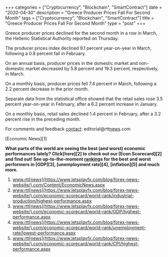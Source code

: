+++
categories = ["Cryptocurrency", "Blockchain", "SmartContract"]
date = "2020-04-30"
description = "Greece Producer Prices Fall For Second Month"
tags = ["Cryptocurrency", "Blockchain", "SmartContract"]
title = "Greece Producer Prices Fall For Second Month"
type = "post"
+++

Greece producer prices declined for the second month in a row in March,
the Hellenic Statistical Authority reported on Thursday.

The producer prices index declined 9.1 percent year-on-year in March,
following a 0.8 percent fall in February.

On an annual basis, producer prices in the domestic market and non-
domestic market decreased by 5.8 percent and 19.3 percent, respectively,
in March.

On a monthly basis, producer prices fell 7.4 percent in March, following
a 2.2 percent decrease in the prior month.

Separate data from the statistical office showed that the retail sales
rose 3.5 percent year-on-year in February, after a 6.2 percent increase
in January.

On a monthly basis, retail sales declined 1.4 percent in February, after
a 3.2 percent rise in the preceding month.

For comments and feedback [contact](https://www.playgroundfx.com/contact/): editorial@rtt[news](https://www.letsplayfx.com/blog/forex-news-website/).com

[Economic News][1]

 **What parts of the world are seeing the best (and worst) economic
performances lately? Click[here][2] to check out our [Econ Scorecard][2]
and find out! See up-to-the-moment [ranking](https://www.playgroundfx.com/blog/crypto-exchange-ranking/)s for the best and worst
performers in [GDP][3], [unemployment rate][4], [inflation][5] and much
more.**

   1. www.rtt[news](https://www.letsplayfx.com/blog/forex-news-website/).com/Content/EconomicNews.aspx
   2. www.rtt[news](https://www.letsplayfx.com/blog/forex-news-website/).com/economic-scorecard/world-rank/industrial-production/highest-performance.aspx
   3. www.rtt[news](https://www.letsplayfx.com/blog/forex-news-website/).com/economic-scorecard/world-rank/GDP/highest-performance.aspx
   4. www.rtt[news](https://www.letsplayfx.com/blog/forex-news-website/).com/economic-scorecard/world-rank/unemployment-rate/lowest-performance.aspx
   5. www.rtt[news](https://www.letsplayfx.com/blog/forex-news-website/).com/economic-scorecard/world-rank/CPI/highest-performance.aspx